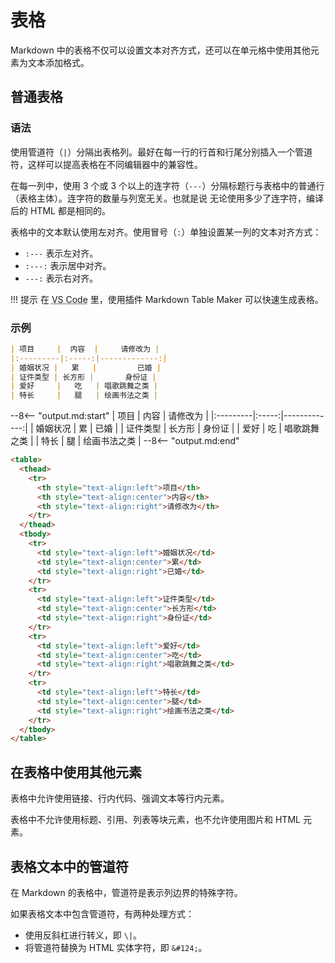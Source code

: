 # 表格

Markdown 中的表格不仅可以设置文本对齐方式，还可以在单元格中使用其他元素为文本添加格式。

## 普通表格

### 语法

使用管道符（`|`）分隔出表格列。最好在每一行的行首和行尾分别插入一个管道符，这样可以提高表格在不同编辑器中的兼容性。

在每一列中，使用 3 个或 3 个以上的连字符（`---`）分隔标题行与表格中的普通行（表格主体）。连字符的数量与列宽无关。也就是说 无论使用多少了连字符，编译后的 HTML 都是相同的。

表格中的文本默认使用左对齐。使用冒号（`:`）单独设置某一列的文本对齐方式：

- `:---` 表示左对齐。
- `:---:` 表示居中对齐。
- `---:` 表示右对齐。

!!! 提示
    在 <abbr title="Visual Studio Code">VS Code</abbr> 里，使用插件 Markdown Table Maker 可以快速生成表格。

### 示例

```markdown
| 项目     |  内容  |     请修改为 |
|:---------|:-----:|-------------:|
| 婚姻状况 |   累   |         已婚 |
| 证件类型 | 长方形 |       身份证 |
| 爱好     |   吃   | 唱歌跳舞之类 |
| 特长     |   腿   | 绘画书法之类 |
```

--8<-- "output.md:start"
| 项目     |  内容  |     请修改为 |
|:---------|:-----:|-------------:|
| 婚姻状况 |   累   |         已婚 |
| 证件类型 | 长方形 |       身份证 |
| 爱好     |   吃   | 唱歌跳舞之类 |
| 特长     |   腿   | 绘画书法之类 |
--8<-- "output.md:end"

```html
<table>
  <thead>
    <tr>
      <th style="text-align:left">项目</th>
      <th style="text-align:center">内容</th>
      <th style="text-align:right">请修改为</th>
    </tr>
  </thead>
  <tbody>
    <tr>
      <td style="text-align:left">婚姻状况</td>
      <td style="text-align:center">累</td>
      <td style="text-align:right">已婚</td>
    </tr>
    <tr>
      <td style="text-align:left">证件类型</td>
      <td style="text-align:center">长方形</td>
      <td style="text-align:right">身份证</td>
    </tr>
    <tr>
      <td style="text-align:left">爱好</td>
      <td style="text-align:center">吃</td>
      <td style="text-align:right">唱歌跳舞之类</td>
    </tr>
    <tr>
      <td style="text-align:left">特长</td>
      <td style="text-align:center">腿</td>
      <td style="text-align:right">绘画书法之类</td>
    </tr>
  </tbody>
</table>
```

## 在表格中使用其他元素

表格中允许使用链接、行内代码、强调文本等行内元素。

表格中不允许使用标题、引用、列表等块元素，也不允许使用图片和 HTML 元素。

## 表格文本中的管道符

在 Markdown 的表格中，管道符是表示列边界的特殊字符。

如果表格文本中包含管道符，有两种处理方式：

- 使用反斜杠进行转义，即 `\|`。
- 将管道符替换为 HTML 实体字符，即 `&#124;`。




